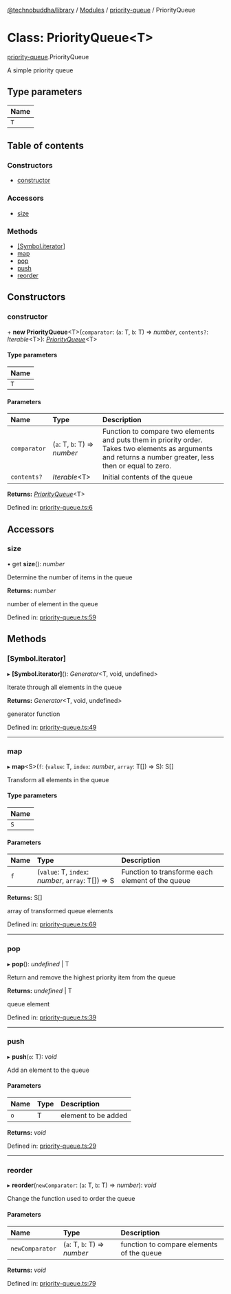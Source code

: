 [@technobuddha/library](../../README.md) / [Modules](../Modules.md) / [priority-queue](../modules/priority_queue.md) / PriorityQueue

# Class: PriorityQueue<T\>

[priority-queue](../modules/priority_queue.md).PriorityQueue

A simple priority queue

## Type parameters

| Name |
| :------ |
| `T` |

## Table of contents

### Constructors

- [constructor](priority_queue.priorityqueue.md#constructor)

### Accessors

- [size](priority_queue.priorityqueue.md#size)

### Methods

- [[Symbol.iterator]](priority_queue.priorityqueue.md#[symbol.iterator])
- [map](priority_queue.priorityqueue.md#map)
- [pop](priority_queue.priorityqueue.md#pop)
- [push](priority_queue.priorityqueue.md#push)
- [reorder](priority_queue.priorityqueue.md#reorder)

## Constructors

### constructor

\+ **new PriorityQueue**<T\>(`comparator`: (`a`: T, `b`: T) => *number*, `contents?`: *Iterable*<T\>): [*PriorityQueue*](priority_queue.priorityqueue.md)<T\>

#### Type parameters

| Name |
| :------ |
| `T` |

#### Parameters

| Name | Type | Description |
| :------ | :------ | :------ |
| `comparator` | (`a`: T, `b`: T) => *number* | Function to compare two elements and puts them in priority order.  Takes two elements as arguments and returns a number greater, less then or equal to zero. |
| `contents?` | *Iterable*<T\> | Initial contents of the queue |

**Returns:** [*PriorityQueue*](priority_queue.priorityqueue.md)<T\>

Defined in: [priority-queue.ts:6](../../src/priority-queue.ts#L6)

## Accessors

### size

• get **size**(): *number*

Determine the number of items in the queue

**Returns:** *number*

number of element in the queue

Defined in: [priority-queue.ts:59](../../src/priority-queue.ts#L59)

## Methods

### [Symbol.iterator]

▸ **[Symbol.iterator]**(): *Generator*<T, void, undefined\>

Iterate through all elements in the queue

**Returns:** *Generator*<T, void, undefined\>

generator function

Defined in: [priority-queue.ts:49](../../src/priority-queue.ts#L49)

___

### map

▸ **map**<S\>(`f`: (`value`: T, `index`: *number*, `array`: T[]) => S): S[]

Transform all elements in the queue

#### Type parameters

| Name |
| :------ |
| `S` |

#### Parameters

| Name | Type | Description |
| :------ | :------ | :------ |
| `f` | (`value`: T, `index`: *number*, `array`: T[]) => S | Function to transforme each element of the queue |

**Returns:** S[]

array of transformed queue elements

Defined in: [priority-queue.ts:69](../../src/priority-queue.ts#L69)

___

### pop

▸ **pop**(): *undefined* \| T

Return and remove the highest priority item from the queue

**Returns:** *undefined* \| T

queue element

Defined in: [priority-queue.ts:39](../../src/priority-queue.ts#L39)

___

### push

▸ **push**(`o`: T): *void*

Add an element to the queue

#### Parameters

| Name | Type | Description |
| :------ | :------ | :------ |
| `o` | T | element to be added |

**Returns:** *void*

Defined in: [priority-queue.ts:29](../../src/priority-queue.ts#L29)

___

### reorder

▸ **reorder**(`newComparator`: (`a`: T, `b`: T) => *number*): *void*

Change the function used to order the queue

#### Parameters

| Name | Type | Description |
| :------ | :------ | :------ |
| `newComparator` | (`a`: T, `b`: T) => *number* | function to compare elements of the queue |

**Returns:** *void*

Defined in: [priority-queue.ts:79](../../src/priority-queue.ts#L79)
